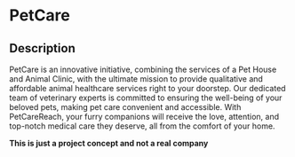 # PetCare

## Description

PetCare is an innovative initiative, combining the services of a Pet House and Animal Clinic, with the ultimate mission to provide qualitative and affordable animal healthcare services right to your doorstep. Our dedicated team of veterinary experts is committed to ensuring the well-being of your beloved pets, making pet care convenient and accessible. With PetCareReach, your furry companions will receive the love, attention, and top-notch medical care they deserve, all from the comfort of your home.

**This is just a project concept and not a real company**
